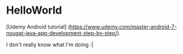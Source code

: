 # HelloWorld
[Udemy Android tutorial] (https://www.udemy.com/master-android-7-nougat-java-app-development-step-by-step/).

I don't really know what I'm doing :|
